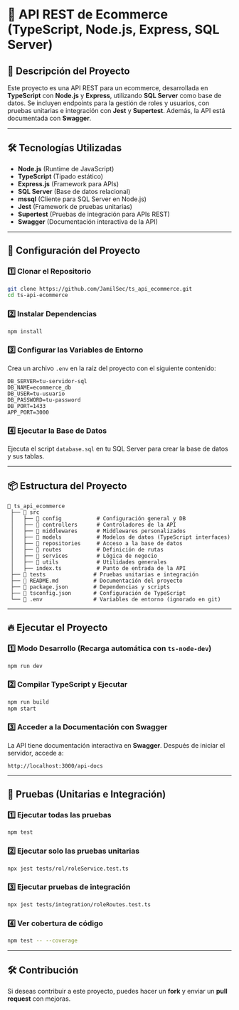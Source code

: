 # 🛒 API REST de Ecommerce (TypeScript, Node.js, Express, SQL Server)

## 📌 Descripción del Proyecto

Este proyecto es una API REST para un ecommerce, desarrollada en **TypeScript** con **Node.js** y **Express**, utilizando **SQL Server** como base de datos. Se incluyen endpoints para la gestión de roles y usuarios, con pruebas unitarias e integración con **Jest** y **Supertest**. Además, la API está documentada con **Swagger**.

---

## 🛠️ Tecnologías Utilizadas

- **Node.js** (Runtime de JavaScript)
- **TypeScript** (Tipado estático)
- **Express.js** (Framework para APIs)
- **SQL Server** (Base de datos relacional)
- **mssql** (Cliente para SQL Server en Node.js)
- **Jest** (Framework de pruebas unitarias)
- **Supertest** (Pruebas de integración para APIs REST)
- **Swagger** (Documentación interactiva de la API)

---

## 🚀 Configuración del Proyecto

### 1️⃣ **Clonar el Repositorio**

```bash
git clone https://github.com/JamilSec/ts_api_ecommerce.git
cd ts-api-ecommerce
```

### 2️⃣ **Instalar Dependencias**

```bash
npm install
```

### 3️⃣ **Configurar las Variables de Entorno**

Crea un archivo `.env` en la raíz del proyecto con el siguiente contenido:

```env
DB_SERVER=tu-servidor-sql
DB_NAME=ecommerce_db
DB_USER=tu-usuario
DB_PASSWORD=tu-password
DB_PORT=1433
APP_PORT=3000
```

### 4️⃣ **Ejecutar la Base de Datos**

Ejecuta el script `database.sql` en tu SQL Server para crear la base de datos y sus tablas.

---

## 📦 Estructura del Proyecto

```plaintext
📂 ts_api_ecommerce
 ├── 📁 src
 │   ├── 📁 config           # Configuración general y DB
 │   ├── 📁 controllers      # Controladores de la API
 │   ├── 📁 middlewares      # Middlewares personalizados
 │   ├── 📁 models           # Modelos de datos (TypeScript interfaces)
 │   ├── 📁 repositories     # Acceso a la base de datos
 │   ├── 📁 routes           # Definición de rutas
 │   ├── 📁 services         # Lógica de negocio
 │   ├── 📁 utils            # Utilidades generales
 │   ├── index.ts           # Punto de entrada de la API
 ├── 📁 tests               # Pruebas unitarias e integración
 ├── 📄 README.md           # Documentación del proyecto
 ├── 📄 package.json        # Dependencias y scripts
 ├── 📄 tsconfig.json       # Configuración de TypeScript
 └── 📄 .env                # Variables de entorno (ignorado en git)
```

---

## 🔥 Ejecutar el Proyecto

### 1️⃣ **Modo Desarrollo** (Recarga automática con `ts-node-dev`)

```bash
npm run dev
```

### 2️⃣ **Compilar TypeScript y Ejecutar**

```bash
npm run build
npm start
```

### 3️⃣ **Acceder a la Documentación con Swagger**

La API tiene documentación interactiva en **Swagger**. Después de iniciar el servidor, accede a:

```plaintext
http://localhost:3000/api-docs
```

---

## 🧪 Pruebas (Unitarias e Integración)

### 1️⃣ **Ejecutar todas las pruebas**

```bash
npm test
```

### 2️⃣ **Ejecutar solo las pruebas unitarias**

```bash
npx jest tests/rol/roleService.test.ts
```

### 3️⃣ **Ejecutar pruebas de integración**

```bash
npx jest tests/integration/roleRoutes.test.ts
```

### 4️⃣ **Ver cobertura de código**

```bash
npm test -- --coverage
```

---

## 🛠️ Contribución

Si deseas contribuir a este proyecto, puedes hacer un **fork** y enviar un **pull request** con mejoras.
